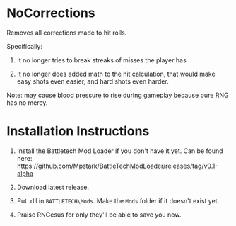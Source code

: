 # NoCorrections
Removes all corrections made to hit rolls.

Specifically:

1) It no longer tries to break streaks of misses the player has

2) It no longer does added math to the hit calculation, that would make easy shots even easier, and hard shots even harder.


Note: may cause blood pressure to rise during gameplay because pure RNG has no mercy.

# Installation Instructions

1. Install the Battletech Mod Loader if you don't have it yet. Can be found here: https://github.com/Mpstark/BattleTechModLoader/releases/tag/v0.1-alpha

2. Download latest release.

3. Put .dll in `BATTLETECH\Mods`. Make the `Mods` folder if it doesn't exist yet.

4. Praise RNGesus for only they'll be able to save you now.

